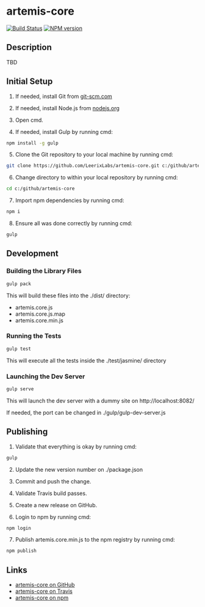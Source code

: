 # artemis-core

[![Build Status](https://travis-ci.org/LeerixLabs/artemis-core.svg?branch=master)](https://travis-ci.org/LeerixLabs/artemis-core)
[![NPM version](http://img.shields.io/npm/v/artemis-core.svg)](https://www.npmjs.org/package/artemis-core)

## Description

TBD

## Initial Setup

1) If needed, install Git from [git-scm.com](https://git-scm.com/downloads)

2) If needed, install Node.js from [nodejs.org](https://nodejs.org)

3) Open cmd.

4) If needed, install Gulp by running cmd:
```sh
npm install -g gulp
```

5) Clone the Git repository to your local machine by running cmd:
```sh
git clone https://github.com/LeerixLabs/artemis-core.git c:/github/artemis-core
```

6) Change directory to within your local repository by running cmd:
```sh
cd c:/github/artemis-core
```

7) Import npm dependencies by running cmd:
```sh
npm i
```

8) Ensure all was done correctly by running cmd:
```sh
gulp
```

## Development

### Building the Library Files
```sh
gulp pack
```
This will build these files into the ./dist/ directory:
- artemis.core.js
- artemis.core.js.map
- artemis.core.min.js

### Running the Tests
```sh
gulp test
```
This will execute all the tests inside the ./test/jasmine/ directory

### Launching the Dev Server
```sh
gulp serve
```
This will launch the dev server with a dummy site on http://localhost:8082/

If needed, the port can be changed in ./gulp/gulp-dev-server.js

## Publishing

1) Validate that everything is okay by running cmd:
```sh
gulp
```

2) Update the new version number on ./package.json

3) Commit and push the change.

4) Validate Travis build passes.

5) Create a new release on GitHub.

6) Login to npm by running cmd:
```sh
npm login
```

7) Publish artemis.core.min.js to the npm registry by running cmd:
```sh
npm publish
```

## Links

- [artemis-core on GitHub](https://github.com/LeerixLabs/artemis-core)
- [artemis-core on Travis](https://travis-ci.org/LeerixLabs/artemis-core/builds)
- [artemis-core on npm](https://www.npmjs.com/package/artemis-core)
